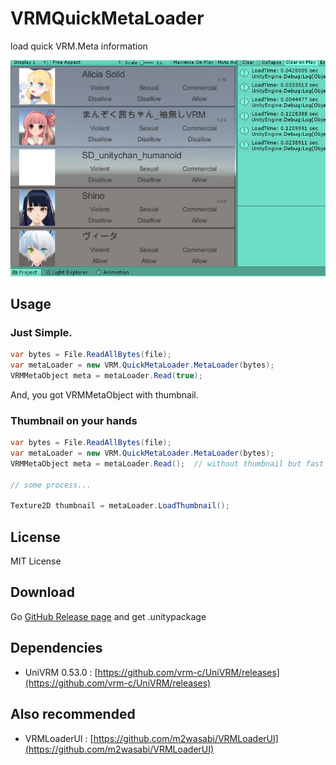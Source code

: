 # VRMQuickMetaLoader
load quick VRM.Meta information

![Demo](Docs/images/demo_ss01.png)

## Usage

### Just Simple.

```csharp
var bytes = File.ReadAllBytes(file);
var metaLoader = new VRM.QuickMetaLoader.MetaLoader(bytes);
VRMMetaObject meta = metaLoader.Read(true);
```

And, you got VRMMetaObject with thumbnail.

### Thumbnail on your hands

```csharp
var bytes = File.ReadAllBytes(file);
var metaLoader = new VRM.QuickMetaLoader.MetaLoader(bytes);
VRMMetaObject meta = metaLoader.Read();  // without thumbnail but fast

// some process...

Texture2D thumbnail = metaLoader.LoadThumbnail();
```

## License

MIT License

## Download

Go [GitHub Release page](https://github.com/m2wasabi/VRMQuickMetaLoader/releases)
  and get .unitypackage

## Dependencies

 + UniVRM 0.53.0 : [https://github.com/vrm-c/UniVRM/releases](https://github.com/vrm-c/UniVRM/releases)

## Also recommended

 + VRMLoaderUI : [https://github.com/m2wasabi/VRMLoaderUI](https://github.com/m2wasabi/VRMLoaderUI)
